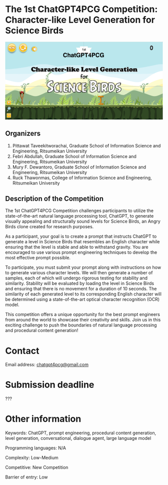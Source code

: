 # The 1st ChatGPT4PCG Competition: Character-like Level Generation for Science Birds

![Logo](https://github.com/chatgpt4pcg/chatgpt4pcg.github.io/raw/main/docs/logo.png)
## Organizers

1. Pittawat Taveekitworachai, Graduate School of Information Science and Engineering, Ritsumeikan University
2. Febri Abdullah, Graduate School of Information Science and Engineering, Ritsumeikan University
3. Mury F. Dewantoro, Graduate School of Information Science and Engineering, Ritsumeikan University
4. Ruck Thawonmas, College of Information Science and Engineering, Ritsumeikan University




## Description of the Competition

The 1st ChatGPT4PCG Competition challenges participants to utilize the state-of-the-art natural language processing tool, ChatGPT, to generate visually appealing and structurally sound levels for Science Birds, an Angry Birds clone created for research purposes.

As a participant, your goal is to create a prompt that instructs ChatGPT to generate a level in Science Birds that resembles an English character while ensuring that the level is stable and able to withstand gravity. You are encouraged to use various prompt engineering techniques to develop the most effective prompt possible.

To participate, you must submit your prompt along with instructions on how to generate various character levels. We will then generate a number of samples, each of which will undergo rigorous testing for stability and similarity. Stability will be evaluated by loading the level in Science Birds and ensuring that there is no movement for a duration of 10 seconds. The similarity of each generated level to its corresponding English character will be determined using a state-of-the-art optical character recognition (OCR) model.

This competition offers a unique opportunity for the best prompt engineers from around the world to showcase their creativity and skills. Join us in this exciting challenge to push the boundaries of natural language processing and procedural content generation!

# Contact

Email address: chatgpt4pcg@gmail.com

# Submission deadline

???

# Other information

Keywords:  ChatGPT, prompt engineering, procedural content generation, level generation, conversational, dialogue agent, large language model

Programming languages: N/A

Complexity: Low-Medium

Competitive: New Competition

Barrier of entry: Low
